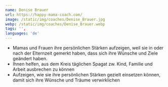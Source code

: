 ```yaml
---
name: Denise Brauer
url: https://happy-mama-coach.com/
image: /static/img/coaches/Denise_Brauer.jpg
webp: /static/img/coaches/Denise_Brauer.webp
tags: '',
languages: 'de'
---
```


<ul><li>Mamas und Frauen ihre persönlichen Stärken aufzeigen, weil sie in oder nach der Elternzeit gemerkt haben, dass sich ihre Wünsche und Ziele geändert haben.&nbsp;</li><li>Ihnen helfen, aus dem Kreis täglichen Spagat zw. Kind, Familie und Arbeit ausbrechen zu können</li><li>Aufzeigen, wie sie ihre persönlichen Stärken gezielt einsetzen können, damit sich ihre Wünsche und Träume verwirklichen</li></ul>